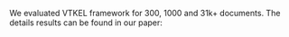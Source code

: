 We evaluated VTKEL framework for 300, 1000 and 31k+ documents. The details results can be found in our paper: 

